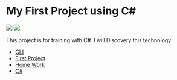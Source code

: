 # My First Project using C#
![](https://img.shields.io/badge/Code-C_Sharp-informational?style=flat&logo=csharp&logoColor=white&color=007acc)
![](https://img.shields.io/badge/OS-Windows-informational?style=flat&logo=windows&logoColor=white&color=007acc)

This project is for training with C#. I will Discovery this technology

* [CLI](README_CLI.md)
* [First Project](README_FirstProject.md)
* [Home Work](README_HomeWork.md)
* [C#](README_CSharp.md)
